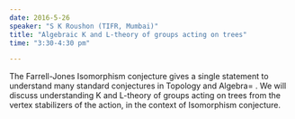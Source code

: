 ```yaml
---
date: 2016-5-26
speaker: "S K Roushon (TIFR, Mumbai)"
title: "Algebraic K and L-theory of groups acting on trees"
time: "3:30-4:30 pm" 

---
```

The Farrell-Jones Isomorphism conjecture gives a single
statement to understand many standard conjectures in Topology and Algebra=
.
We will discuss understanding K and L-theory of groups acting on trees
from the vertex stabilizers of the action, in the context of Isomorphism
conjecture.
